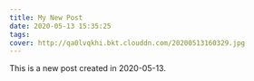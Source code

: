 ```yaml
---
title: My New Post
date: 2020-05-13 15:35:25
tags:
cover: http://qa0lvqkhi.bkt.clouddn.com/20200513160329.jpg
---
```


This is a new post created in 2020-05-13.